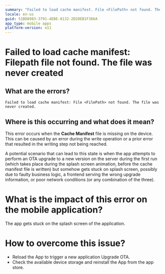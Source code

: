 ```yaml
---
summary: "Failed to load cache manifest. File <FilePath> not found. The file was never created."
locale: en-us
guid: 51BD8983-3791-4EBE-8132-2D20EB1F366A
app_type: mobile apps
platform-version: o11
---
```


# Failed to load cache manifest: Filepath file not found. The file was never created

## What are the errors?

``Failed to load cache manifest: File <FilePath> not found. The file was never created.``

## Where is this occurring and what does it mean?

This error occurs when the **Cache Manifest** file is missing on the device. This can be caused by an error during the write operation or a prior error that resulted in the writing step not being reached.

A potential scenario that can lead to this state is when the app attempts to perform an OTA upgrade to a new version on the server during the first run (which takes place during the splash screen animation, before the cache manifest file is written) but somehow gets stuck on splash screen, possibly due to faulty business logic, a frontend serving the wrong upgrade information, or poor network conditions (or any combination of the three).

# What is the impact of this error on the mobile application?

The app gets stuck on the splash screen of the application.

# How to overcome this issue?

* Reload the App to trigger a new application Upgrade OTA. 
* Check the available device storage and reinstall the App from the app store.
